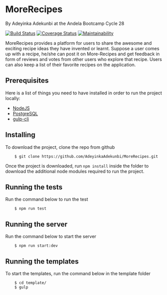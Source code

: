 # MoreRecipes 

By Adeyinka Adekunbi at the Andela Bootcamp Cycle 28

[![Build Status](https://travis-ci.org/AdeyinkaAdekunbi/MoreRecipes.svg?branch=dev)](https://travis-ci.org/AdeyinkaAdekunbi/MoreRecipes) [![Coverage Status](https://coveralls.io/repos/github/AdeyinkaAdekunbi/MoreRecipes/badge.svg?branch=coveralls-experiment)](https://coveralls.io/github/AdeyinkaAdekunbi/MoreRecipes?branch=coveralls-experiment) [![Maintainability](https://api.codeclimate.com/v1/badges/a607b27b7f874afa4ae0/maintainability)](https://codeclimate.com/github/AdeyinkaAdekunbi/MoreRecipes/maintainability)

MoreRecipes provides a platform for users to share the awesome and exciting recipe ideas they have invented or learnt. Suppose a user comes up with a recipe, he/she can post it on More-Recipes and get feedback in form of reviews and votes from other users who explore that recipe. Users can also keep a list of their favorite recipes on the application.

## Prerequisites
Here is a list of things you need to have installed in order to run the project locally:
* [NodeJS](https://nodejs.org/)
* [PostgreSQL](https://www.postgresql.org/)
* [gulp-cli](https://www.npmjs.com/package/gulp-cli)

## Installing
To download the project, clone the repo from github
```
    $ git clone https://github.com/AdeyinkaAdekunbi/MoreRecipes.git
```

Once the project is downloaded, run `npm install` inside the folder to download the additional node modules required to run the project.

## Running the tests
Run the command below to run the test
```
    $ npm run test
```

## Running the server
Run the command below to start the server
```
    $ npm run start:dev
```

## Running the templates
To start the templates, run the command below in the template folder
```
    $ cd template/
    $ gulp
```
